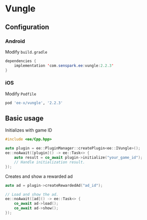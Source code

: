 # Vungle
## Configuration
### Android
Modify `build.gradle`
```java
dependencies {
    implementation 'com.senspark.ee:vungle:2.2.3'
}
```

### iOS
Modify `Podfile`
```ruby
pod 'ee-x/vungle', '2.2.3'
```

## Basic usage
Initializes with game ID
```cpp
#include <ee/Cpp.hpp>

auto plugin = ee::PluginManager::createPlugin<ee::IVungle>();
ee::noAwait([plugin]() -> ee::Task<> {
    auto result = co_await plugin->initialize("your_game_id");
    // Handle initialization result.
});
```

Creates and show a rewarded ad
```cpp
auto ad = plugin->createRewardedAd("ad_id");

// Load and show the ad.
ee::noAwait([ad]() -> ee::Task<> {
    co_await ad->load();
    co_await ad->show();
});
```